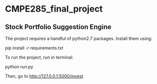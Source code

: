 # CMPE285_final_project
## Stock Portfolio Suggestion Engine

The project requires a handful of python2.7 packages. Install them using:

pip install -r requirements.txt

To run the project, run in terminal:

python run.py

Then, go to http://127.0.0.1:5000/invest

